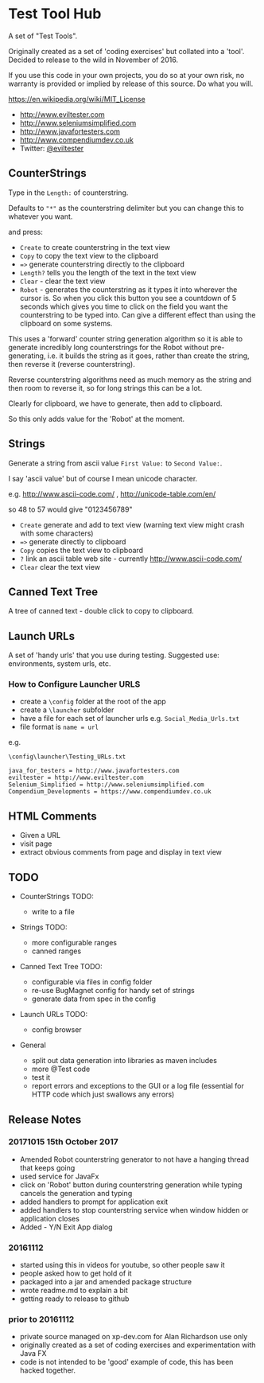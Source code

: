 # Test Tool Hub

A set of "Test Tools".

Originally created as a set of 'coding exercises' but collated into a 'tool'. Decided to release to the wild in November of 2016.

If you use this code in your own projects, you do so at your own risk, no warranty is provided or implied by release of this source. Do what you will.

https://en.wikipedia.org/wiki/MIT_License


* http://www.eviltester.com
* http://www.seleniumsimplified.com
* http://www.javafortesters.com
* http://www.compendiumdev.co.uk
* Twitter: [@eviltester](https://twitter.com/eviltester)


## CounterStrings

Type in the `Length:` of counterstring.

Defaults to `"*"` as the counterstring delimiter but you can change this to whatever you want.
 
and press:

- `Create` to create counterstring in the text view
- `Copy` to copy the text view to the clipboard
- `=>` generate counterstring directly to the clipboard
- `Length?` tells you the length of the text in the text view
- `Clear` - clear the text view
- `Robot` - generates the counterstring as it types it into wherever the cursor is. So when you click this button you see a countdown of 5 seconds which gives you time to click on the field you want the counterstring to be typed into. Can give a different effect than using the clipboard on some systems.

This uses a 'forward' counter string generation algorithm so it is able to generate incredibly long counterstrings for the Robot without pre-generating, i.e. it builds the string as it goes, rather than create the string, then reverse it (reverse counterstring).

Reverse counterstring algorithms need as much memory as the string and then room to reverse it, so for long strings this can be a lot.

Clearly for clipboard, we have to generate, then add to clipboard.

So this only adds value for the 'Robot' at the moment.



## Strings

Generate a string from ascii value `First Value:` to `Second Value:`.

I say 'ascii value' but of course I mean unicode character.

e.g. http://www.ascii-code.com/ , http://unicode-table.com/en/

so 48 to 57 would give "0123456789"

- `Create` generate and add to text view (warning text view might crash with some characters)
- `=>` generate directly to clipboard
- `Copy` copies the text view to clipboard
- `?` link an ascii table web site - currently http://www.ascii-code.com/
- `Clear` clear the text view
  


## Canned Text Tree

A tree of canned text - double click to copy to clipboard.


## Launch URLs

A set of 'handy urls' that you use during testing. Suggested use: environments, system urls, etc.

### How to Configure Launcher URLS

- create a `\config` folder at the root of the app
- create a `\launcher` subfolder
- have a file for each set of launcher urls e.g. `Social_Media_Urls.txt`
- file format is `name = url`

e.g.

`\config\launcher\Testing_URLs.txt`

~~~~~~~~
java_for_testers = http://www.javafortesters.com
eviltester = http://www.eviltester.com
Selenium_Simplified = http://www.seleniumsimplified.com
Compendium_Developments = https://www.compendiumdev.co.uk
~~~~~~~~


## HTML Comments

- Given a URL
- visit page
- extract obvious comments from page and display in text view
 

## TODO

- CounterStrings TODO:
    - write to a file
    
- Strings TODO:
    - more configurable ranges
    - canned ranges
    
- Canned Text Tree TODO:
    - configurable via files in config folder
    - re-use BugMagnet config for handy set of strings
    - generate data from spec in the config

- Launch URLs TODO:
    - config browser
    
    
- General
    - split out data generation into libraries as maven includes
    - more @Test code
    - test it
    - report errors and exceptions to the GUI or a log file (essential for HTTP code which just swallows any errors)
    
    
## Release Notes
      
### 20171015 15th October 2017

- Amended Robot counterstring generator to not have a hanging thread that keeps going
 - used service for JavaFx
- click on 'Robot' button during counterstring generation while typing cancels the generation and typing
- added handlers to prompt for application exit
- added handlers to stop counterstring service when window hidden or application closes
- Added - Y/N Exit App dialog
      
### 20161112
         
- started using this in videos for youtube, so other people saw it
- people asked how to get hold of it
- packaged into a jar and amended package structure
- wrote readme.md to explain a bit
- getting ready to release to github

### prior to 20161112

- private source managed on xp-dev.com for Alan Richardson use only
- originally created as a set of coding exercises and experimentation with Java FX
- code is not intended to be 'good' example of code, this has been hacked together.